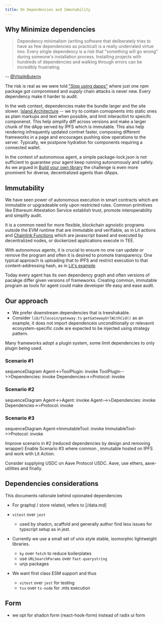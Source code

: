 ```yaml
---
title: On Dependencies and Immutability
---
```


## Why Minimize dependencies

> Dependency minimalism (writing software that deliberately tries to have as few dependencies as practical) is a really underrated virtue imo. Every single dependency is a risk that "something will go wrong" during someone's installation process. Installing projects with hundreds of dependencies and walking through errors can be incredibly frustrating.

-- [@VitalikButerin](https://x.com/VitalikButerin/status/1880324753170256005)

The risk is real as we were told ["Stop using dapps"](https://decrypt.co/209804/ledger-library-compromised-with-wallet-drainer) where just one npm package got compromised and supply chain attacks is never new. Every dependency make it harder to audit. 

In the web context, dependencies make the bundle larger and the site slower.  [Island Architecture](https://docs.astro.build/en/concepts/islands/) --  we try to contain comopnents into static ones as plain markups and text when possible, and limit interacitivt to speicifc componenst. This help simplify diff across versions and make a larger chunk of the dApp served by IPFS which is immutable. This also help rendering infrequently updated contnet faster, composing different frameworks in a page and encourages pushing slow operations to the server. Typically, we postpone hydration for components requiring a connected wallet. 

In the context of autonomous agent, a simple package-lock.json is not sufficient to guarantee your agent keep running autonomously and safely.  As we argued in [Build your own library](/build-your-own-library.md) the challenge is even more prominent for diverse, decentralized agents than dApps.



## Immutability
We have seen power of autonomous execution in smart contracts which are immutable or upgradeable only upon restricted rules. 
Common primitives like Ethereum Attestation Service establish trust, promote interoperability and simplify audit. 

It is a common need for more flexible, blockchain agnoistic programs outside the EVM runtime that are immutable and verifiable, as in Lit actions and [Chainlink Functions](https://docs.chain.link/chainlink-functions) which are javascript based and executed by decentralized nodes, or dockerized applications execute in TEE.

With autonomous agents, it is crucial to ensure no one can update or remove the program and often it is desired to promote transparency. One typical approach is uploading that to IPFS and restrict execution to that content-addressing hash, as in [Lit's example](https://developer.litprotocol.com/sdk/serverless-signing/deploying#a-note-on-immutability).

Today every agent has its own dependency graph and often versions of pacakge differ given versions of frameworks. Creating common, immutable program as tools for agent could make developer life easy and ease audit.  


## Our approach

- We prefer downstream dependencies that is treeshakable.
- Consider `lib/filecoin/gateway.ts` `getGatewayUrlWithCid()` as an example, it does not import dependenceis unconditionally or relevavnt ecosystem-specific code are expected to be injected using strategy pattern.

Many frameworks adopt a plugin system, some limit dependencies to only plugin being used.

### Scenario #1

sequenceDiagram
    Agent->>ToolPlugin: invoke
    ToolPlugin-->>Dependencies: invoke
    Dependencies->>Protocol: invoke

### Scenario #2
sequenceDiagram
    Agent->>Agent: invoke
    Agent-->>Dependencies: invoke
    Dependencies->>Protocol: invoke


### Scenario #3
sequenceDiagram
    Agent->ImmutableTool: invoke
    ImmutableTool->>Protocol: invoke

Improve scenario in #2 (reduced dependencies by design and removing wrapper)
Enable Scenario #3 where common , immutable hosted on IPFS and work with Lit Action.

Consider supplying USDC on Aave Protocol USDC. Aave, use ethers, aave-utilities and finally.


## Dependencies considerations

This documents rationale behind opionated dependencies

- For graphql / store related, refers to [/data.md]

- `vitest` over `jest`
  - used by shadcn, scaffold and generally author find less issues for typscript setup as in jest.

- Currently we use a small set of unix style stable, isomorphic lightweight libraries. 
  - `ky` over `fetch` to reduce boilerplates
  - use `URLSearchParams` over `fast-querystring`
  - unjs packages


- We want first class ESM support and thus
  - `vitest` over `jest` for testing 
  - `tsx` over `ts-node` for .mts execution


## Form
- we opt for shadcn form (react-hook-form) instead of radix ui form 

